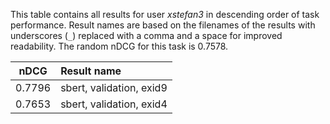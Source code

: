 This table contains all results for user *xstefan3* in descending order of task
performance.  Result names are based on the filenames of the results with
underscores (`_`) replaced with a comma and a space for improved readability.
The random nDCG for this task is 0.7578.

| nDCG | Result name |
|------|:------------|
| 0.7796 | sbert, validation, exid9 |
| 0.7653 | sbert, validation, exid4 |
